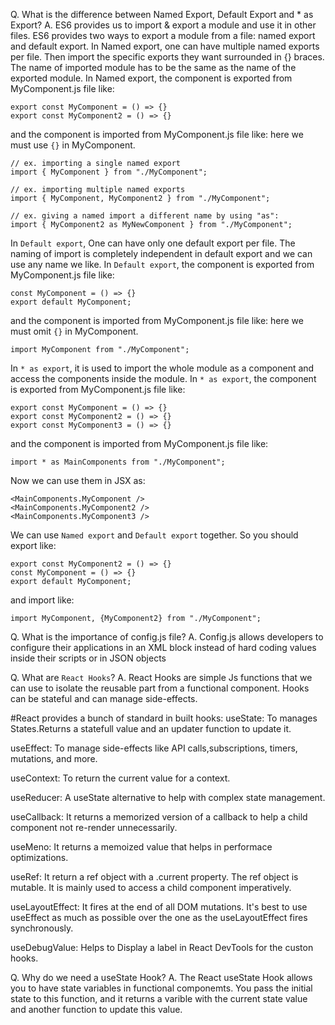 Q. What is the difference between Named Export, Default Export and * as Export?
A. ES6 provides us to import & export a module and use it in other files. ES6 provides two ways to export a module from a file: named export and default export. In Named export, one can have multiple named exports per file. Then import the specific exports they want surrounded in {} braces. The name of imported module has to be the same as the name of the exported module. In Named export, the component is exported from MyComponent.js file like:
```
export const MyComponent = () => {}
export const MyComponent2 = () => {}
``` 
and the component is imported from MyComponent.js file like: here we must use `{}` in MyComponent.
```
// ex. importing a single named export
import { MyComponent } from "./MyComponent";

// ex. importing multiple named exports
import { MyComponent, MyComponent2 } from "./MyComponent";

// ex. giving a named import a different name by using "as":
import { MyComponent2 as MyNewComponent } from "./MyComponent";
```

In `Default export`, One can have only one default export per file. The naming of import is completely independent in default export and we can use any name we like.
In `Default export`, the component is exported from MyComponent.js file like:
```
const MyComponent = () => {}
export default MyComponent;
```
and the component is imported from MyComponent.js file like: here we must omit `{}` in MyComponent.
```
import MyComponent from "./MyComponent";
```

In `* as export`, it is used to import the whole module as a component and access the components inside the module.
In `* as export`, the component is exported from MyComponent.js file like:
```
export const MyComponent = () => {}
export const MyComponent2 = () => {}
export const MyComponent3 = () => {}
``` 
and the component is imported from MyComponent.js file like:
```
import * as MainComponents from "./MyComponent";
```
Now we can use them in JSX as:
```
<MainComponents.MyComponent />
<MainComponents.MyComponent2 />
<MainComponents.MyComponent3 />
```
We can use `Named export` and `Default export` together. So you should export like:
```
export const MyComponent2 = () => {}
const MyComponent = () => {}
export default MyComponent;
```
and import like:
```
import MyComponent, {MyComponent2} from "./MyComponent";
```

Q. What is the importance of config.js file?
A. Config.js allows developers to configure their applications in an XML block instead of hard coding values inside their scripts or in JSON objects

Q. What are `React Hooks`?
A. React Hooks are simple Js functions that we can use to isolate the reusable part from a functional component. Hooks can be stateful and can manage side-effects.

#React provides a bunch of standard in built hooks:
useState: To manages States.Returns a statefull value and an updater function to update it.

useEffect: To manage side-effects like API calls,subscriptions, timers, mutations, and more.

useContext: To return the current value for a context.

useReducer: A useState alternative to help with complex state management.

useCallback: It returns a memorized version of a callback to help a child component not re-render unnecessarily.

useMeno: It returns a memoized value that helps in performace optimizations.

useRef: It return a ref object with a .current property. The ref object is mutable. It is mainly used to access a child component imperatively.

useLayoutEffect: It fires at the end of all DOM mutations. It's best  to use useEffect as much as possible over the one as the useLayoutEffect fires synchronously.

useDebugValue: Helps to Display a label in React DevTools for the custon hooks.

Q. Why do we need a useState Hook?
A. The React useState Hook allows you to have state variables in functional componemts. You pass the initial state to this function, and it returns a varible with the current state value and another function to update this value.
